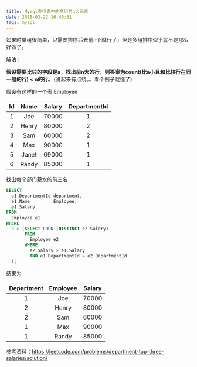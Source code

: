 ```yaml
---
title: Mysql查找表中的多组前n大元素
date: 2018-03-22 16:40:51
tags: mysql
---
```

如果时单组很简单，只需要排序后去前n个就行了，但是多组排序似乎就不是那么好做了。

解法：

**假设需要比较的字段是a，找出前n大的行，则答案为count(比a小且和比较行在同一组的行) < n的行。**（说起来有点绕。。看个例子就懂了）

 假设有这样的一个表 Employee

| Id | Name  | Salary | DepartmentId |
|:-:|:-:|:-:|:-:|
| 1  | Joe   | 70000  | 1            |
| 2  | Henry | 80000  | 2            |
| 3  | Sam   | 60000  | 2            |
| 4  | Max   | 90000  | 1            |
| 5  | Janet | 69000  | 1            |
| 6  | Randy | 85000  | 1            |

找出每个部门薪水的前三名

```SQL
SELECT
  e1.DepartmentId department,
  e1.Name         Employee,
  e1.Salary
FROM
  Employee e1
WHERE
  3 > (SELECT COUNT(DISTINCT e2.Salary)
       FROM
         Employee e2
       WHERE
         e2.Salary > e1.Salary
         AND e1.DepartmentId = e2.DepartmentId
  );
```

结果为

| Department | Employee | Salary |
|:----------:|:--------:|:------:|
| 1          | Joe      | 70000  |
| 2          | Henry    | 80000  |
| 2          | Sam      | 60000  |
| 1          | Max      | 90000  |
| 1          | Randy    | 85000  |

参考资料：https://leetcode.com/problems/department-top-three-salaries/solution/

